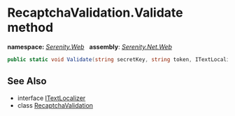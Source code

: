 # RecaptchaValidation.Validate method
**namespace:** *[Serenity.Web](../../README.md#serenity.web-namespace)*   **assembly**: *[Serenity.Net.Web](../../README.md)*

```csharp
public static void Validate(string secretKey, string token, ITextLocalizer localizer)
```

## See Also

* interface [ITextLocalizer](../Serenity.Net.Core/../../Serenity/ITextLocalizer.md)
* class [RecaptchaValidation](../RecaptchaValidation.md)
